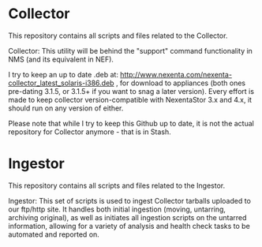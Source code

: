 Collector
=========

This repository contains all scripts and files related to the Collector.

Collector: This utility will be behind the "support" command functionality in NMS (and its equivalent in NEF).

I try to keep an up to date .deb at: http://www.nexenta.com/nexenta-collector_latest_solaris-i386.deb , for download to appliances (both ones pre-dating 3.1.5, or 3.1.5+ if you want to snag a later version). Every effort is made to keep collector version-compatible with NexentaStor 3.x and 4.x, it should run on any version of either.

Please note that while I try to keep this Github up to date, it is not the actual repository for Collector anymore - that is in Stash.

Ingestor
========

This repository contains all scripts and files related to the Ingestor.

Ingestor: This set of scripts is used to ingest Collector tarballs uploaded to our ftp/http site. It handles both initial ingestion (moving, untarring, archiving original), as well as initiates all ingestion scripts on the untarred information, allowing for a variety of analysis and health check tasks to be automated and reported on.
